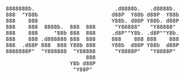 <pre>
8888888b.                         .d8888b.   .d8888b.  
888  "Y88b                       d88P  Y88b d88P  Y88b 
888    888                       Y88b. d88P Y88b. d88P 
888    888  8888b.  888  888      "Y88888"   "Y88888"  
888    888     "88b 888  888     .d8P""Y8b. .d8P""Y8b. 
888    888 .d888888 888  888     888    888 888    888 
888  .d88P 888  888 Y88b 888     Y88b  d88P Y88b  d88P 
8888888P"  "Y888888  "Y88888      "Y8888P"   "Y8888P"  
                         888                           
                    Y8b d88P                           
                     "Y88P"                            
</pre>